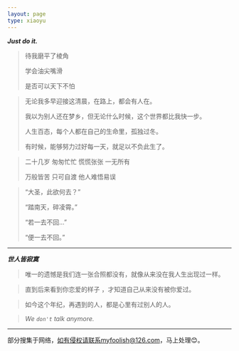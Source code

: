 ```yaml
---
layout: page
type: xiaoyu
---
```


***Just do it.***


> 待我磨平了棱角
>
> 学会油尖嘴滑
>
> 是否可以天下不怕

> 无论我多早迎接这清晨，在路上，都会有人在。
>
> 我以为别人还在梦乡，但无论什么时候，这个世界都比我快一步。
>
> 人生百态，每个人都在自己的生命里，孤独过冬。
>
> 有时候，能够努力过好每一天，就足以不负此生了。

> 二十几岁 匆匆忙忙 慌慌张张 一无所有
>
> 万般皆苦 只可自渡 他人难悟易误

> “大圣，此欲何去？”
>
> “踏南天，碎凌霄。”
>
> “若一去不回...”
>
> “便一去不回。”

------

***世人皆寂寞***

> 唯一的遗憾是我们连一张合照都没有，就像从来没在我人生出现过一样。

> 直到后来看到你恋爱的样子 ，才知道自己从来没有被你爱过。

> 如今这个年纪，再遇到的人，都是心里有过别人的人。

> *We `don't` talk anymore.*

---

部分搜集于网络，如有侵权请联系myfoolish@126.com，马上处理😊。